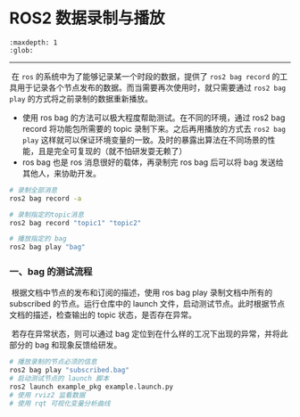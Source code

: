 # ROS2 数据录制与播放

```{toctree}
:maxdepth: 1
:glob:
```

------

​	在 `ros` 的系统中为了能够记录某一个时段的数据，提供了 `ros2 bag record` 的工具用于记录各个节点发布的数据。而当需要再次使用时，就只需要通过 `ros2 bag play` 的方式将之前录制的数据重新播放。

- 使用 ros bag 的方法可以极大程度帮助测试。在不同的环境，通过 ros2 bag record 将功能包所需要的 topic 录制下来。之后再用播放的方式去 `ros2 bag play` 这样就可以保证环境变量的一致。及时的暴露出算法在不同场景的性能，且是完全可复现的（就不怕研发耍无赖了）
- ros bag 也是 ros 消息很好的载体，再录制完 ros bag 后可以将 bag 发送给其他人，来协助开发。

```bash
# 录制全部消息
ros2 bag record -a

# 录制指定的topic消息
ros2 bag record "topic1" "topic2"

# 播放指定的 bag 
ros2 bag play "bag"
```

### 一、bag 的测试流程

​	根据文档中节点的发布和订阅的描述，使用 ros bag play 录制文档中所有的 subscribed 的节点。运行仓库中的 launch 文件，启动测试节点。此时根据节点文档的描述，检查输出的 topic 状态，是否存在异常。

​	若存在异常状态，则可以通过 bag 定位到在什么样的工况下出现的异常，并将此部分的 bag 和现象反馈给研发。

```bash
# 播放录制的节点必须的信息
ros2 bag play "subscribed.bag"
# 启动测试节点的 launch 脚本
ros2 launch example_pkg example.launch.py
# 使用 rviz2 监看数据
# 使用 rqt 可视化变量分析曲线
```

